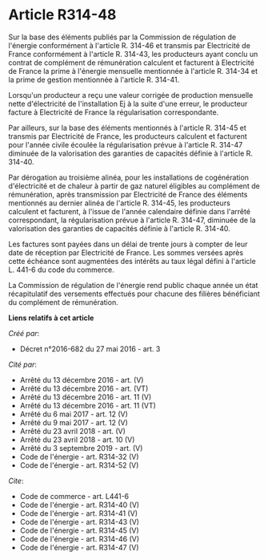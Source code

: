# Article R314-48

Sur la base des éléments publiés par la Commission de régulation de l'énergie conformément à l'article R. 314-46 et transmis
par Electricité de France conformément à l'article R. 314-43, les producteurs ayant conclu un contrat de complément de
rémunération calculent et facturent à Electricité de France la prime à l'énergie mensuelle mentionnée à l'article R. 314-34
et la prime de gestion mentionnée à l'article R. 314-41. 

Lorsqu'un producteur a reçu une valeur corrigée de production mensuelle nette d'électricité de l'installation Ej à la suite
d'une erreur, le producteur facture à Electricité de France la régularisation correspondante. 

Par ailleurs, sur la base des éléments mentionnés à l'article R. 314-45 et transmis par Electricité de France, les
producteurs calculent et facturent pour l'année civile écoulée la régularisation prévue à l'article R. 314-47 diminuée de la
valorisation des garanties de capacités définie à l'article R. 314-40. 

Par dérogation au troisième alinéa, pour les installations de cogénération d'électricité et de chaleur à partir de gaz
naturel éligibles au complément de rémunération, après transmission par Electricité de France des éléments mentionnés au
dernier alinéa de l'article R. 314-45, les producteurs calculent et facturent, à l'issue de l'année calendaire définie dans
l'arrêté correspondant, la régularisation prévue à l'article R. 314-47, diminuée de la valorisation des garanties de
capacités définie à l'article R. 314-40. 

Les factures sont payées dans un délai de trente jours à compter de leur date de réception par Electricité de France. Les
sommes versées après cette échéance sont augmentées des intérêts au taux légal défini à l'article L. 441-6 du code du
commerce. 

La Commission de régulation de l'énergie rend public chaque année un état récapitulatif des versements effectués pour chacune
des filières bénéficiant du complément de rémunération.

**Liens relatifs à cet article**

_Créé par_:

  - Décret n°2016-682 du 27 mai 2016 - art. 3

_Cité par_:

  - Arrêté du 13 décembre 2016 - art. (V)
  - Arrêté du 13 décembre 2016 - art. (VT)
  - Arrêté du 13 décembre 2016 - art. 11 (V)
  - Arrêté du 13 décembre 2016 - art. 11 (VT)
  - Arrêté du 6 mai 2017 - art. 12 (V)
  - Arrêté du 9 mai 2017 - art. 12 (V)
  - Arrêté du 23 avril 2018 - art. (V)
  - Arrêté du 23 avril 2018 - art. 10 (V)
  - Arrêté du 3 septembre 2019 - art. (V)
  - Code de l'énergie - art. R314-32 (V)
  - Code de l'énergie - art. R314-52 (V)

_Cite_:

  - Code de commerce - art. L441-6
  - Code de l'énergie - art. R314-40 (V)
  - Code de l'énergie - art. R314-41 (V)
  - Code de l'énergie - art. R314-43 (V)
  - Code de l'énergie - art. R314-45 (V)
  - Code de l'énergie - art. R314-46 (V)
  - Code de l'énergie - art. R314-47 (V)
